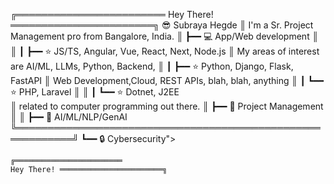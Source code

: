 ╔════════════════════════ Hey There! ═══════════════════════╗ 😎 Subraya Hegde
║ I'm a Sr. Project Management pro from Bangalore, India.   ║ ┣━━ 💻 App/Web development
║                                                           ║ ┃   ┣━━ ⭐ JS/TS, Angular, Vue, React, Next, Node.js 
║ My areas of interest are AI/ML, LLMs, Python, Backend,    ║ ┃   ┣━━ ⭐ Python, Django, Flask, FastAPI
║ Web Development,Cloud, REST APIs, blah, blah, anything    ║ ┃   ┗━━ ⭐ PHP, Laravel
║                                                           ║ ┃   ┗━━ ⭐ Dotnet, J2EE                     
║ related to computer programming out there.                ║ ┣━━ 🔢 Project Management
║                                                           ║ ┣━━ 🤖 AI/ML/NLP/GenAI
╚═══════════════════════════════════════════════════════════╝ ┗━━ 🔒 Cybersecurity"><pre lang="plaintext" class="notranslate"><code>╔════════════════════════ Hey There! ═══════════════════════╗ 

